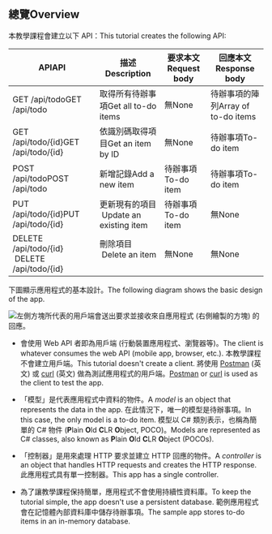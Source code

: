 ## <a name="overview"></a><span data-ttu-id="f607e-101">總覽</span><span class="sxs-lookup"><span data-stu-id="f607e-101">Overview</span></span>

<span data-ttu-id="f607e-102">本教學課程會建立以下 API：</span><span class="sxs-lookup"><span data-stu-id="f607e-102">This tutorial creates the following API:</span></span>

|<span data-ttu-id="f607e-103">API</span><span class="sxs-lookup"><span data-stu-id="f607e-103">API</span></span> | <span data-ttu-id="f607e-104">描述</span><span class="sxs-lookup"><span data-stu-id="f607e-104">Description</span></span> | <span data-ttu-id="f607e-105">要求本文</span><span class="sxs-lookup"><span data-stu-id="f607e-105">Request body</span></span> | <span data-ttu-id="f607e-106">回應本文</span><span class="sxs-lookup"><span data-stu-id="f607e-106">Response body</span></span> |
|--- | ---- | ---- | ---- |
|<span data-ttu-id="f607e-107">GET /api/todo</span><span class="sxs-lookup"><span data-stu-id="f607e-107">GET /api/todo</span></span> | <span data-ttu-id="f607e-108">取得所有待辦事項</span><span class="sxs-lookup"><span data-stu-id="f607e-108">Get all to-do items</span></span> | <span data-ttu-id="f607e-109">無</span><span class="sxs-lookup"><span data-stu-id="f607e-109">None</span></span> | <span data-ttu-id="f607e-110">待辦事項的陣列</span><span class="sxs-lookup"><span data-stu-id="f607e-110">Array of to-do items</span></span>|
|<span data-ttu-id="f607e-111">GET /api/todo/{id}</span><span class="sxs-lookup"><span data-stu-id="f607e-111">GET /api/todo/{id}</span></span> | <span data-ttu-id="f607e-112">依識別碼取得項目</span><span class="sxs-lookup"><span data-stu-id="f607e-112">Get an item by ID</span></span> | <span data-ttu-id="f607e-113">無</span><span class="sxs-lookup"><span data-stu-id="f607e-113">None</span></span> | <span data-ttu-id="f607e-114">待辦事項</span><span class="sxs-lookup"><span data-stu-id="f607e-114">To-do item</span></span>|
|<span data-ttu-id="f607e-115">POST /api/todo</span><span class="sxs-lookup"><span data-stu-id="f607e-115">POST /api/todo</span></span> | <span data-ttu-id="f607e-116">新增記錄</span><span class="sxs-lookup"><span data-stu-id="f607e-116">Add a new item</span></span> | <span data-ttu-id="f607e-117">待辦事項</span><span class="sxs-lookup"><span data-stu-id="f607e-117">To-do item</span></span> | <span data-ttu-id="f607e-118">待辦事項</span><span class="sxs-lookup"><span data-stu-id="f607e-118">To-do item</span></span> |
|<span data-ttu-id="f607e-119">PUT /api/todo/{id}</span><span class="sxs-lookup"><span data-stu-id="f607e-119">PUT /api/todo/{id}</span></span> | <span data-ttu-id="f607e-120">更新現有的項目 &nbsp;</span><span class="sxs-lookup"><span data-stu-id="f607e-120">Update an existing item &nbsp;</span></span> | <span data-ttu-id="f607e-121">待辦事項</span><span class="sxs-lookup"><span data-stu-id="f607e-121">To-do item</span></span> | <span data-ttu-id="f607e-122">無</span><span class="sxs-lookup"><span data-stu-id="f607e-122">None</span></span> |
|<span data-ttu-id="f607e-123">DELETE /api/todo/{id} &nbsp; &nbsp;</span><span class="sxs-lookup"><span data-stu-id="f607e-123">DELETE /api/todo/{id} &nbsp; &nbsp;</span></span> | <span data-ttu-id="f607e-124">刪除項目 &nbsp; &nbsp;</span><span class="sxs-lookup"><span data-stu-id="f607e-124">Delete an item &nbsp; &nbsp;</span></span> | <span data-ttu-id="f607e-125">無</span><span class="sxs-lookup"><span data-stu-id="f607e-125">None</span></span> | <span data-ttu-id="f607e-126">無</span><span class="sxs-lookup"><span data-stu-id="f607e-126">None</span></span>|

<span data-ttu-id="f607e-127">下圖顯示應用程式的基本設計。</span><span class="sxs-lookup"><span data-stu-id="f607e-127">The following diagram shows the basic design of the app.</span></span>

![左側方塊所代表的用戶端會送出要求並接收來自應用程式 (右側繪製的方塊) 的回應。](../../tutorials/first-web-api/_static/architecture.png)

* <span data-ttu-id="f607e-132">會使用 Web API 者即為用戶端 (行動裝置應用程式、瀏覽器等)。</span><span class="sxs-lookup"><span data-stu-id="f607e-132">The client is whatever consumes the web API (mobile app, browser, etc.).</span></span> <span data-ttu-id="f607e-133">本教學課程不會建立用戶端。</span><span class="sxs-lookup"><span data-stu-id="f607e-133">This tutorial doesn't create a client.</span></span> <span data-ttu-id="f607e-134">將使用 [Postman](https://www.getpostman.com/) \(英文\) 或 [curl](https://curl.haxx.se/docs/manpage.html) \(英文\) 做為測試應用程式的用戶端。</span><span class="sxs-lookup"><span data-stu-id="f607e-134">[Postman](https://www.getpostman.com/) or [curl](https://curl.haxx.se/docs/manpage.html) is used as the client to test the app.</span></span>

* <span data-ttu-id="f607e-135">「模型」是代表應用程式中資料的物件。</span><span class="sxs-lookup"><span data-stu-id="f607e-135">A *model* is an object that represents the data in the app.</span></span> <span data-ttu-id="f607e-136">在此情況下，唯一的模型是待辦事項。</span><span class="sxs-lookup"><span data-stu-id="f607e-136">In this case, the only model is a to-do item.</span></span> <span data-ttu-id="f607e-137">模型以 C# 類別表示，也稱為簡單的 C# 物件 (**P**lain **O**ld **C**LR **O**bject, POCO)。</span><span class="sxs-lookup"><span data-stu-id="f607e-137">Models are represented as C# classes, also known as **P**lain **O**ld **C**LR **O**bject (POCOs).</span></span>

* <span data-ttu-id="f607e-138">「控制器」是用來處理 HTTP 要求並建立 HTTP 回應的物件。</span><span class="sxs-lookup"><span data-stu-id="f607e-138">A *controller* is an object that handles HTTP requests and creates the HTTP response.</span></span> <span data-ttu-id="f607e-139">此應用程式具有單一控制器。</span><span class="sxs-lookup"><span data-stu-id="f607e-139">This app has a single controller.</span></span>

* <span data-ttu-id="f607e-140">為了讓教學課程保持簡單，應用程式不會使用持續性資料庫。</span><span class="sxs-lookup"><span data-stu-id="f607e-140">To keep the tutorial simple, the app doesn't use a persistent database.</span></span> <span data-ttu-id="f607e-141">範例應用程式會在記憶體內部資料庫中儲存待辦事項。</span><span class="sxs-lookup"><span data-stu-id="f607e-141">The sample app stores to-do items in an in-memory database.</span></span>
